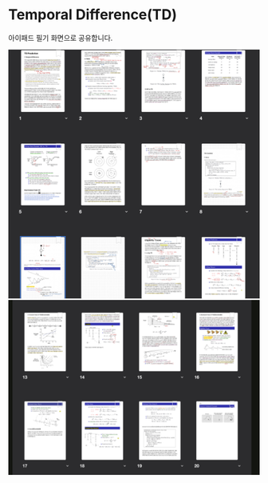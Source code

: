 # Temporal Difference(TD)

아이패드 필기 화면으로 공유합니다.

<img src = "/assets/td_1.jpg" width = "600px">
<img src = "/assets/td_2.jpg" width = "600px">
